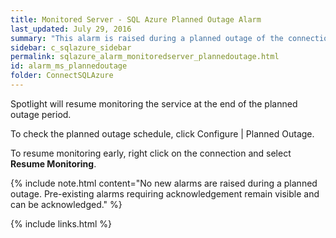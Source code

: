 ```yaml
---
title: ﻿Monitored Server - SQL Azure Planned Outage Alarm
last_updated: July 29, 2016
summary: "This alarm is raised during a planned outage of the connection."
sidebar: c_sqlazure_sidebar
permalink: sqlazure_alarm_monitoredserver_plannedoutage.html
id: alarm_ms_plannedoutage
folder: ConnectSQLAzure
---
```



Spotlight will resume monitoring the service at the end of the planned outage period.

To check the planned outage schedule, click Configure \| Planned Outage.

To resume monitoring early, right click on the connection and select **Resume Monitoring**.

{% include note.html content="No new alarms are raised during a planned outage. Pre-existing alarms requiring acknowledgement remain visible and can be acknowledged." %}


{% include links.html %}
